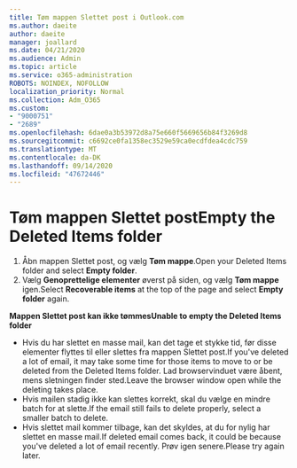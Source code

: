 ```yaml
---
title: Tøm mappen Slettet post i Outlook.com
ms.author: daeite
author: daeite
manager: joallard
ms.date: 04/21/2020
ms.audience: Admin
ms.topic: article
ms.service: o365-administration
ROBOTS: NOINDEX, NOFOLLOW
localization_priority: Normal
ms.collection: Adm_O365
ms.custom:
- "9000751"
- "2689"
ms.openlocfilehash: 6dae0a3b53972d8a75e660f5669656b84f3269d8
ms.sourcegitcommit: c6692ce0fa1358ec3529e59ca0ecdfdea4cdc759
ms.translationtype: MT
ms.contentlocale: da-DK
ms.lasthandoff: 09/14/2020
ms.locfileid: "47672446"
---
```

# <a name="empty-the-deleted-items-folder"></a><span data-ttu-id="1e7e8-102">Tøm mappen Slettet post</span><span class="sxs-lookup"><span data-stu-id="1e7e8-102">Empty the Deleted Items folder</span></span>

1. <span data-ttu-id="1e7e8-103">Åbn mappen Slettet post, og vælg **Tøm mappe**.</span><span class="sxs-lookup"><span data-stu-id="1e7e8-103">Open your Deleted Items folder and select **Empty folder**.</span></span>
2. <span data-ttu-id="1e7e8-104">Vælg **Genoprettelige elementer** øverst på siden, og vælg **Tøm mappe** igen.</span><span class="sxs-lookup"><span data-stu-id="1e7e8-104">Select **Recoverable items** at the top of the page and select **Empty folder** again.</span></span>

<span data-ttu-id="1e7e8-105">**Mappen Slettet post kan ikke tømmes**</span><span class="sxs-lookup"><span data-stu-id="1e7e8-105">**Unable to empty the Deleted Items folder**</span></span>

- <span data-ttu-id="1e7e8-106">Hvis du har slettet en masse mail, kan det tage et stykke tid, før disse elementer flyttes til eller slettes fra mappen Slettet post.</span><span class="sxs-lookup"><span data-stu-id="1e7e8-106">If you've deleted a lot of email, it may take some time for those items to move to or be deleted from the Deleted Items folder.</span></span> <span data-ttu-id="1e7e8-107">Lad browservinduet være åbent, mens sletningen finder sted.</span><span class="sxs-lookup"><span data-stu-id="1e7e8-107">Leave the browser window open while the deleting takes place.</span></span>
- <span data-ttu-id="1e7e8-108">Hvis mailen stadig ikke kan slettes korrekt, skal du vælge en mindre batch for at slette.</span><span class="sxs-lookup"><span data-stu-id="1e7e8-108">If the email still fails to delete properly, select a smaller batch to delete.</span></span>
- <span data-ttu-id="1e7e8-109">Hvis slettet mail kommer tilbage, kan det skyldes, at du for nylig har slettet en masse mail.</span><span class="sxs-lookup"><span data-stu-id="1e7e8-109">If deleted email comes back, it could be because you've deleted a lot of email recently.</span></span> <span data-ttu-id="1e7e8-110">Prøv igen senere.</span><span class="sxs-lookup"><span data-stu-id="1e7e8-110">Please try again later.</span></span>